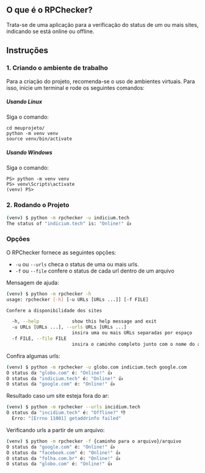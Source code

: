 ## O que é o RPChecker?
Trata-se de uma aplicação para a verificação do status de um ou mais sites, indicando se está online ou offline.

## Instruções

### 1. Criando o ambiente de trabalho
Para a criação do projeto, recomenda-se o uso de ambientes virtuais. Para isso, inicie um terminal e rode os seguintes comandos:

##### Usando Linux
Siga o comando:
```
cd meuprojeto/
python -m venv venv
source venv/bin/activate
```

##### Usando Windows
Siga o comando:
```
PS> python -m venv venv
PS> venv\Scripts\activate
(venv) PS>
```
### 2. Rodando o Projeto
```sh
(venv) $ python -m rpchecker -u indicium.tech
The status of "indicium.tech" is: "Online!" 👍
```
### Opções

O RPChecker fornece as seguintes opções:

- `-u` ou `--urls` checa o status de uma ou mais urls.
- `-f` ou `--file` confere o status de cada url dentro de um arquivo

Mensagem de ajuda:
```sh
(venv) $ python -m rpchecker -h
usage: rpchecker [-h] [-u URLs [URLs ...]] [-f FILE]

Confere a disponibilidade dos sites

  -h, --help            show this help message and exit
  -u URLs [URLs ...], --urls URLs [URLs ...]
                        insira uma ou mais URLs separadas por espaço
  -f FILE, --file FILE
                        insira o caminho completo junto com o nome do arquivo
```

Confira algumas urls:
```sh
(venv) $ python -m rpchecker -u globo.com indicium.tech google.com
O status da "globo.com" é: "Online!" 👍
O status da "indicium.tech" é: "Online!" 👍
O status da "google.com" é: "Online!" 👍
```

Resultado caso um site esteja fora do ar:
```sh
(venv) $ python -m rpchecker --urls incidium.tech
O status da "incidium.tech" é: "Offline?" 👎
  Erro: "[Errno 11001] getaddrinfo failed"
```

Verificando urls a partir de um arquivo:
```sh
(venv) $ python -m rpchecker -f {caminho para o arquivo}/arquivo
O status da "google.com" é: "Online!" 👍
O status da "facebook.com" é: "Online!" 👍
O status da "folha.com.br" é: "Online!" 👍
O status da "globo.com" é: "Online!" 👍
```